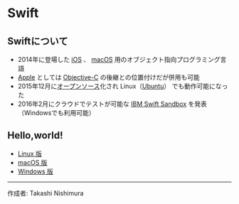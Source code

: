 # Swift

## Swiftについて

* 2014年に登場した [iOS](http://bit.ly/2lw7f2p) 、 [macOS](https://ja.wikipedia.org/wiki/MacOS) 用のオブジェクト指向プログラミング言語
* [Apple](http://bit.ly/2lW4Bpm) としては [Objective-C](https://github.com/TakashiNishimura/HelloWorld/blob/master/ObjectiveC/README.md) の後継との位置付けだが併用も可能
* 2015年12月に[オープンソース](http://bit.ly/1Md3omK)化され Linux（[Ubuntu](https://www.ubuntulinux.jp/home)） でも動作可能になった
* 2016年2月にクラウドでテストが可能な [IBM Swift Sandbox](https://swift.sandbox.bluemix.net) を発表（Windowsでも利用可能）

## Hello,world!

* [Linux 版](https://github.com/TakashiNishimura/HelloWorld/blob/master/Swift/Swift_linux.md)
* [macOS 版](https://github.com/TakashiNishimura/HelloWorld/blob/master/Swift/Swift_mac.md)
* [Windows 版](https://github.com/TakashiNishimura/HelloWorld/blob/master/Swift/Swift_win.md)

***
作成者: Takashi Nishimura